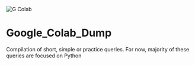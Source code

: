 ![G Colab](https://github.com/Roberta-Ukaga/Google_Colab_Dump/assets/109196512/ff2778b3-1c78-4e32-bc07-5b5660e132a1)



# Google_Colab_Dump
Compilation of short, simple or practice queries. For now, majority of these queries are focused on Python

